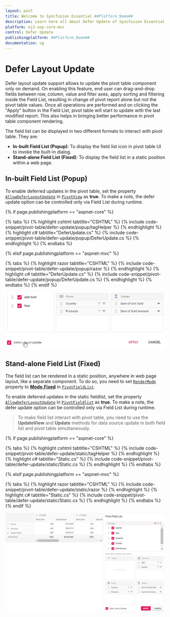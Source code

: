 ```yaml
---
layout: post
title: Welcome to Syncfusion Essential ##Platform_Name##
description: Learn here all about Defer Update of Syncfusion Essential ##Platform_Name## widgets based on HTML5 and jQuery.
platform: ej2-asp-core-mvc
control: Defer Update
publishingplatform: ##Platform_Name##
documentation: ug
---
```



# Defer Layout Update

Defer layout update support allows to update the pivot table component only on demand. On enabling this feature, end user can drag-and-drop fields between row, column, value and filter axes, apply sorting and filtering inside the Field List, resulting in change of pivot report alone but not the pivot table values. Once all operations are performed and on clicking the "Apply" button in the Field List, pivot table will start to update with the last modified report. This also helps in bringing better performance in pivot table component rendering.

The field list can be displayed in two different formats to interact with pivot table. They are:

* **In-built Field List (Popup)**: To display the field list icon in pivot table UI to invoke the built-in dialog.
* **Stand-alone Field List (Fixed)**: To display the field list in a static position within a web page.

## In-built Field List (Popup)

To enable deferred updates in the pivot table, set the property [`AllowDeferLayoutUpdate`](https://help.syncfusion.com/cr/aspnetcore-js2/Syncfusion.EJ2.PivotView.PivotView.html#Syncfusion_EJ2_PivotView_PivotView_AllowDeferLayoutUpdate) in [`PivotView`](https://help.syncfusion.com/cr/aspnetmvc-js2/Syncfusion.EJ2.PivotView.PivotView.html) as **true**. To make a note, the defer update option can be controlled only via Field List during runtime.

{% if page.publishingplatform == "aspnet-core" %}

{% tabs %}
{% highlight cshtml tabtitle="CSHTML" %}
{% include code-snippet/pivot-table/defer-update/popup/tagHelper %}
{% endhighlight %}
{% highlight c# tabtitle="DeferUpdate.cs" %}
{% include code-snippet/pivot-table/defer-update/popup/DeferUpdate.cs %}
{% endhighlight %}
{% endtabs %}

{% elsif page.publishingplatform == "aspnet-mvc" %}

{% tabs %}
{% highlight razor tabtitle="CSHTML" %}
{% include code-snippet/pivot-table/defer-update/popup/razor %}
{% endhighlight %}
{% highlight c# tabtitle="DeferUpdate.cs" %}
{% include code-snippet/pivot-table/defer-update/popup/DeferUpdate.cs %}
{% endhighlight %}
{% endtabs %}
{% endif %}



![output](images/fieldlist_deferupdate.png)

## Stand-alone Field List (Fixed)

The field list can be rendered in a static position, anywhere in web page layout, like a separate component. To do so, you need to set [`RenderMode`](https://help.syncfusion.com/cr/aspnetcore-js2/Syncfusion.EJ2.PivotView.PivotFieldList.html#Syncfusion_EJ2_PivotView_PivotFieldList_RenderMode) property to [**Mode.Fixed**](https://help.syncfusion.com/cr/aspnetmvc-js2/Syncfusion.EJ2.PivotView.Mode.html) in [`PivotFieldList`](https://help.syncfusion.com/cr/aspnetmvc-js2/Syncfusion.EJ2.PivotView.PivotFieldList.html).

To enable deferred updates in the static fieldlist, set the property [`AllowDeferLayoutUpdate`](https://help.syncfusion.com/cr/aspnetcore-js2/Syncfusion.EJ2.PivotView.PivotFieldList.html#Syncfusion_EJ2_PivotView_PivotFieldList_AllowDeferLayoutUpdate) in [`PivotFieldlist`](https://help.syncfusion.com/cr/aspnetmvc-js2/Syncfusion.EJ2.PivotView.PivotFieldList.html) as **true**. To make a note, the defer update option can be controlled only via Field List during runtime.

> To make field list interact with pivot table, you need to use the **UpdateView** and **Update** methods for data source update in both field list and pivot table simultaneously.

{% if page.publishingplatform == "aspnet-core" %}

{% tabs %}
{% highlight cshtml tabtitle="CSHTML" %}
{% include code-snippet/pivot-table/defer-update/static/tagHelper %}
{% endhighlight %}
{% highlight c# tabtitle="Static.cs" %}
{% include code-snippet/pivot-table/defer-update/static/Static.cs %}
{% endhighlight %}
{% endtabs %}

{% elsif page.publishingplatform == "aspnet-mvc" %}

{% tabs %}
{% highlight razor tabtitle="CSHTML" %}
{% include code-snippet/pivot-table/defer-update/static/razor %}
{% endhighlight %}
{% highlight c# tabtitle="Static.cs" %}
{% include code-snippet/pivot-table/defer-update/static/Static.cs %}
{% endhighlight %}
{% endtabs %}
{% endif %}



![output](images/defer-update-static.png)